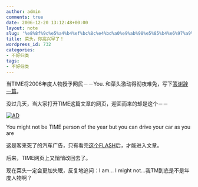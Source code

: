 ```yaml
---
author: admin
comments: true
date: 2006-12-20 13:12:48+00:00
layout: note
slug: '%e8%8f%9c%e5%a4%b4%ef%bc%8c%e4%bd%a0%e9%ab%98%e5%85%b4%e6%97%a9%e4%ba%86%ef%bc%81'
title: 菜头，你高兴早了！
wordpress_id: 732
categories:
- 不好归类
tags:
- 不好归类
---
```


当TIME将2006年度人物授予网民－－You. 和菜头激动得彻夜难免，写下[答谢辞一篇](http://www.caobian.info/?p=1542)。

没过几天，当大家打开TIME这篇文章的网页，迎面而来的却是这个－－

[![AD](http://static.flickr.com/135/328089021_9af2b01150_m.jpg)](http://cache.ultramercial.com/d/005-434/chrysler_flash.html)

You might not be TIME person of the year
but you can drive your car as you are

这是客来死了的汽车广告，只有看完[这个FLASH](http://cache.ultramercial.com/d/005-434/chrysler_flash.html)后，才能进入文章。

后来，TIME网页上又悄悄改回去了。

现在菜头一定会更加失眠，反复地追问：I am... I might not...我TM到底是不是年度人物啊？



